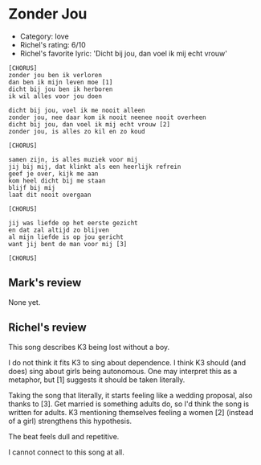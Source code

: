 # Zonder Jou

 * Category: love
 * Richel's rating: 6/10
 * Richel's favorite lyric: 'Dicht bij jou, dan voel ik mij echt vrouw'

```
[CHORUS]
zonder jou ben ik verloren
dan ben ik mijn leven moe [1]
dicht bij jou ben ik herboren
ik wil alles voor jou doen

dicht bij jou, voel ik me nooit alleen
zonder jou, nee daar kom ik nooit neenee nooit overheen
dicht bij jou, dan voel ik mij echt vrouw [2]
zonder jou, is alles zo kil en zo koud

[CHORUS]

samen zijn, is alles muziek voor mij
jij bij mij, dat klinkt als een heerlijk refrein
geef je over, kijk me aan
kom heel dicht bij me staan
blijf bij mij
laat dit nooit overgaan

[CHORUS]

jij was liefde op het eerste gezicht
en dat zal altijd zo blijven
al mijn liefde is op jou gericht
want jij bent de man voor mij [3]

[CHORUS]
```

## Mark's review

None yet.

## Richel's review

This song describes K3 being lost without a boy.

I do not think it fits K3 to sing about dependence. I think
K3 should (and does) sing about girls being autonomous. 
One may interpret this as a metaphor, but [1] suggests it
should be taken literally.

Taking the song that literally, it starts feeling like a wedding proposal,
also thanks to [3]. Get married is something adults do, so I'd think
the song is written for adults. K3 mentioning themselves feeling a women [2]
(instead of a girl) strengthens this hypothesis.

The beat feels dull and repetitive. 

I cannot connect to this song at all. 


